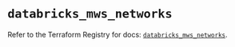 # `databricks_mws_networks`

Refer to the Terraform Registry for docs: [`databricks_mws_networks`](https://registry.terraform.io/providers/databricks/databricks/1.80.0/docs/resources/mws_networks).
